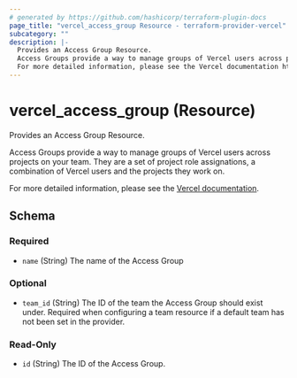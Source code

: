 ```yaml
---
# generated by https://github.com/hashicorp/terraform-plugin-docs
page_title: "vercel_access_group Resource - terraform-provider-vercel"
subcategory: ""
description: |-
  Provides an Access Group Resource.
  Access Groups provide a way to manage groups of Vercel users across projects on your team. They are a set of project role assignations, a combination of Vercel users and the projects they work on.
  For more detailed information, please see the Vercel documentation https://vercel.com/docs/accounts/team-members-and-roles/access-groups.
---
```


# vercel_access_group (Resource)

Provides an Access Group Resource.

Access Groups provide a way to manage groups of Vercel users across projects on your team. They are a set of project role assignations, a combination of Vercel users and the projects they work on.

For more detailed information, please see the [Vercel documentation](https://vercel.com/docs/accounts/team-members-and-roles/access-groups).



<!-- schema generated by tfplugindocs -->
## Schema

### Required

- `name` (String) The name of the Access Group

### Optional

- `team_id` (String) The ID of the team the Access Group should exist under. Required when configuring a team resource if a default team has not been set in the provider.

### Read-Only

- `id` (String) The ID of the Access Group.
